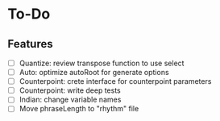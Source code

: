# To-Do

## Features

- [ ] Quantize: review transpose function to use select
- [ ] Auto: optimize autoRoot for generate options
- [ ] Counterpoint: crete interface for counterpoint parameters
- [ ] Counterpoint: write deep tests
- [ ] Indian: change variable names
- [ ] Move phraseLength to "rhythm" file
